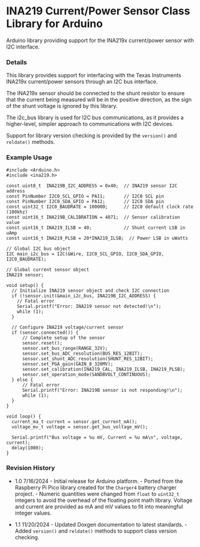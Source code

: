 # INA219 Current/Power Sensor Class Library for Arduino

Arduino library providing support for the INA219x current/power sensor
with I2C interface.

### Details

This library provides support for interfacing with the Texas Instruments
INA219x current/power sensors through an I2C bus interface.

The INA219x sensor should be connected to the shunt resistor to ensure that
the current being measured will be in the positive direction, as the sign
of the shunt voltage is ignored by this library.

The i2c_bus library is used for I2C bus communications, as it provides
a higher-level, simpler approach to communications with I2C devices.

Support for library version checking is provided by the `version()` and
`reldate()` methods.

### Example Usage

    #include <Arduino.h>
    #include <ina219.h>

    const uint8_t  INA219B_I2C_ADDRESS = 0x40;  // INA219 sensor I2C address
    const PinNumber I2C0_SCL_GPIO = PA11;       // I2C0 SCL pin
    const PinNumber I2C0_SDA_GPIO = PA12;       // I2C0 SDA pin
    const uint32_t I2C0_BAUDRATE = 100000;      // I2C0 default clock rate (100khz)
    const uint16_t INA219B_CALIBRATION = 4071;  // Sensor calibration value
    const uint16_t INA219_ILSB = 40;            // Shunt current LSB in uAmp
    const uint16_t INA219_PLSB = 20*INA219_ILSB;  // Power LSB in uWatts

    // Global I2C bus object
    I2C main_i2c_bus = I2C(&Wire, I2C0_SCL_GPIO, I2C0_SDA_GPIO, I2C0_BAUDRATE);

    // Global current sensor object
    INA219 sensor;

    void setup() {
      // Initialize INA219 sensor object and check I2C connection
      if (!sensor.init(&main_i2c_bus, INA219B_I2C_ADDRESS) {
        // Fatal error
        Serial.printf("Error: INA219 sensor not detected!\n");
        while (1);
      }

      // Configure INA219 voltage/current sensor
      if (sensor.connected()) {
          // Complete setup of the sensor
          sensor.reset();
          sensor.set_bus_range(RANGE_32V);
          sensor.set_bus_ADC_resolution(BUS_RES_12BIT);
          sensor.set_shunt_ADC_resolution(SHUNT_RES_12BIT);
          sensor.set_PGA_gain(GAIN_8_320MV);
          sensor.set_calibration(INA219_CAL, INA219_ILSB, INA219_PLSB);
          sensor.set_operation_mode(SANDBVOLT_CONTINUOUS);
      } else {
          // Fatal error
          Serial.printf("Error: INA219B sensor is not responding!\n");
          while (1);
      }
    }

    void loop() {
      current_ma_t current = sensor.get_current_mA();
      voltage_mv_t voltage = sensor.get_bus_voltage_mV();

      Serial.printf("Bus voltage = %u mV, Current = %u mA\n", voltage, current);
      delay(1000);
    }

### Revision History

* 1.0   7/16/2024
        - Initial release for Arduino platform.
        - Ported from the Raspberry Pi Pico library created for the
          `Charger4` battery charger project.
        - Numeric quantities were changed from `float` to `uint32_t`
          integers to avoid the overhead of the floating point math
          library. Voltage and current are provided as mA and mV
          values to fit into meaningful integer values.

* 1.1   11/20/2024
        - Updated Doxgen documentation to latest standards.
        - Added `version()` and `reldate()` methods to support
          class version checking.




